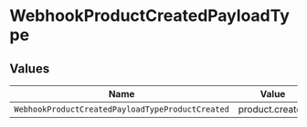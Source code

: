 # WebhookProductCreatedPayloadType


## Values

| Name                                             | Value                                            |
| ------------------------------------------------ | ------------------------------------------------ |
| `WebhookProductCreatedPayloadTypeProductCreated` | product.created                                  |